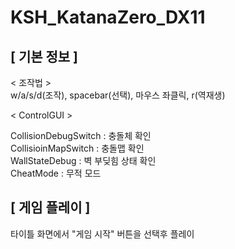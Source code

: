 # KSH_KatanaZero_DX11

## [ 기본 정보 ]

< 조작법 ><br/>
w/a/s/d(조작), spacebar(선택), 마우스 좌클릭, r(역재생)<br/>

< ControlGUI >

CollisionDebugSwitch : 충돌체 확인<br/>
CollisioinMapSwitch : 충돌맵 확인<br/>
WallStateDebug : 벽 부딪힘 상태 확인<br/>
CheatMode : 무적 모드<br/>

## [ 게임 플레이 ]

타이틀 화면에서 "게임 시작" 버튼을 선택후 플레이<br/>
